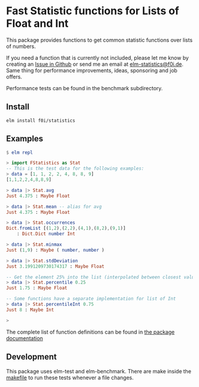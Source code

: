 # Fast Statistic functions for Lists of Float and Int

This package provides functions to get common statistic functions over lists of numbers.

If you need a function that is currently not included,
please let me know by creating an [Issue in Github](https://github.com/f0i/statistics/issues/new)
or send me an email at [elm-statistics@f0i.de](mailto:elm-statistics@f0i.de?subject=github:f0i/statistics).
Same thing for performance improvements, ideas, sponsoring and job offers.

Performance tests can be found in the benchmark subdirectory.

## Install

```
elm install f0i/statistics
```


## Examples

```elm
$ elm repl

> import FStatistics as Stat
-- This is the test data for the following examples:
> data = [1, 1, 2, 2, 4, 8, 8, 9]
[1,1,2,2,4,8,8,9]

> data |> Stat.avg
Just 4.375 : Maybe Float

> data |> Stat.mean -- alias for avg
Just 4.375 : Maybe Float

> data |> Stat.occurrences
Dict.fromList [(1,2),(2,2),(4,1),(8,2),(9,1)]
    : Dict.Dict number Int

> data |> Stat.minmax
Just (1,9) : Maybe ( number, number )

> data |> Stat.stdDeviation
Just 3.1991209730174317 : Maybe Float

-- Get the element 25% into the list (interpolated between closest values)
> data |> Stat.percentile 0.25
Just 1.75 : Maybe Float

-- Some functions have a separate implementation for list of Int
> data |> Stat.percentileInt 0.75
Just 8 : Maybe Int

>
```

The complete list of function definitions can be found in
[the package documentation](https://package.elm-lang.org/packages/f0i/statistics/latest/Statistics)


## Development

This package uses elm-test and elm-benchmark.
There are make inside the [makefile](makefile) to run these tests whenever a file changes.


```
